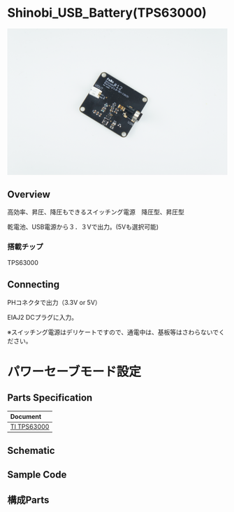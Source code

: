 # Shinobi_USB_Battery(TPS63000)

![](/img/Shinobi_Power/Shinobi_Battery12.JPG)

<!--COLORME-->

## Overview

高効率、昇圧、降圧もできるスイッチング電源　降圧型、昇圧型

乾電池、USB電源から３．３Vで出力。(5Vも選択可能)


### 搭載チップ

TPS63000

## Connecting

PHコネクタで出力（3.3V or 5V）

EIAJ2 DCプラグに入力。

※スイッチング電源はデリケートですので、通電中は、基板等はさわらないでください。

# パワーセーブモード設定

## Parts Specification
| Document |
|:--|
| [TI TPS63000](http://www.tij.co.jp/product/jp/TPS63000) |

## Schematic

## Sample Code

## 構成Parts
